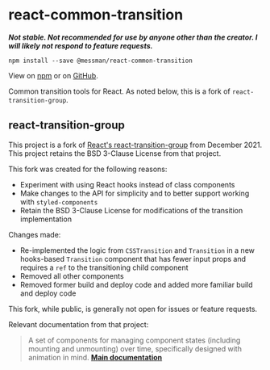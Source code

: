 # react-common-transition

_**Not stable. Not recommended for use by anyone other than the creator. I will likely not respond to feature requests.**_

`npm install --save @messman/react-common-transition`

View on [npm](https://www.npmjs.com/package/@messman/react-common-transition) or on [GitHub](https://github.com/messman/react-common-transition).

Common transition tools for React. As noted below, this is a fork of `react-transition-group`.

## react-transition-group

This project is a fork of [React's react-transition-group](https://github.com/reactjs/react-transition-group) from December 2021. This project retains the BSD 3-Clause License from that project.

This fork was created for the following reasons:
- Experiment with using React hooks instead of class components
- Make changes to the API for simplicity and to better support working with `styled-components`
- Retain the BSD 3-Clause License for modifications of the transition implementation

Changes made:
- Re-implemented the logic from `CSSTransition` and `Transition` in a new hooks-based `Transition` component that has fewer input props and requires a `ref` to the transitioning child component
- Removed all other components
- Removed former build and deploy code and added more familiar build and deploy code

This fork, while public, is generally not open for issues or feature requests.

Relevant documentation from that project:

> A set of components for managing component states (including mounting and unmounting) over time, specifically designed with animation in mind.
> [**Main documentation**](https://reactcommunity.org/react-transition-group/)